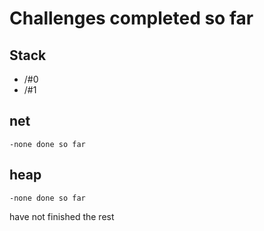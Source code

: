 # Challenges completed so far

## Stack
- /#0
- /#1

## net
	-none done so far

## heap
	-none done so far





have not finished the rest
